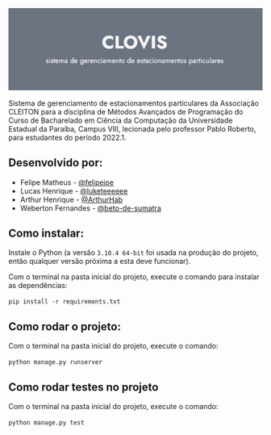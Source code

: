 ![Clovis](/head.png?raw=true "Clovis")

Sistema de gerenciamento de estacionamentos particulares da Associação
CLEITON para a disciplina de Métodos Avançados de Programação do Curso de
Bacharelado em Ciência da Computação da Universidade Estadual da Paraíba,
Campus VIII, lecionada pelo professor Pablo Roberto, para estudantes do
período 2022.1.


## Desenvolvido por:

- Felipe Matheus - [@felipeipe](https://github.com/felipeipe)
- Lucas Henrique - [@luketeeeeee](https://github.com/luketeeeeee)
- Arthur Henrique - [@ArthurHab](https://github.com/ArthurHab)
- Weberton Fernandes - [@beto-de-sumatra](https://github.com/beto-de-sumatra)


## Como instalar:

Instale o Python (a versão `3.10.4 64-bit` foi usada na produção do projeto, então qualquer versão próxima a esta deve funcionar).

Com o terminal na pasta inicial do projeto, execute o comando para instalar
as dependências:

```pip install -r requirements.txt```


## Como rodar o projeto:

Com o terminal na pasta inicial do projeto, execute o comando:

```python manage.py runserver```


## Como rodar testes no projeto

Com o terminal na pasta inicial do projeto, execute o comando:

```python manage.py test```